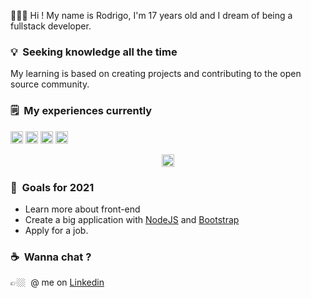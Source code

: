 👨🏻‍🚀&nbsp;Hi ! My name is Rodrigo, I'm 17 years old and I dream of being a fullstack developer.

### 💡&nbsp; Seeking knowledge all the time  
My learning is based on creating projects and contributing to the open source community. 

### 🗒&nbsp; My experiences currently 
<p align="left">
<img src="https://devicons.github.io/devicon/devicon.git/icons/html5/html5-original-wordmark.svg" alt="html5"  width="20" height="20"/>
<img src="https://devicons.github.io/devicon/devicon.git/icons/css3/css3-original-wordmark.svg" alt="css3"  width="20" height="20"/>
<img src="https://devicons.github.io/devicon/devicon.git/icons/javascript/javascript-original.svg" alt="javascript" width="20" height="20"/>
<img src="https://devicons.github.io/devicon/devicon.git/icons/nodejs/nodejs-original.svg" alt="NodeJS" width="20" height="20"/></p><p align="center">
<img src="https://obscureproblemsandgotchas.com/wp-content/uploads/2018/06/bootstrap-stack-e1530246058846.png" alt="nodejs" width="20" height="20"/></p><p align="center">
</p> 

### 🔭&nbsp; Goals for 2021 
- Learn more about front-end
- Create a big application with [NodeJS](https://nodejs.org/) and [Bootstrap](https://getbootstrap.com)
- Apply for a job.

### ☕️&nbsp; Wanna chat ? 
👉🏼&nbsp; @ me on [Linkedin](www.linkedin.com/in/rodrigogaldino553)

